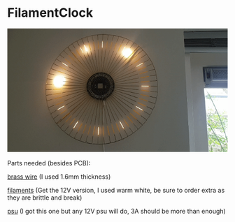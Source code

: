 # FilamentClock

![FilamentClock](/img/clock.gif)

Parts needed (besides PCB):


[brass wire](https://www.aliexpress.com/item/4000552604875.html) (I used 1.6mm thickness)

[filaments](https://www.aliexpress.com/item/4000478265055.html) (Get the 12V version, I used warm white, be sure to order extra as they are brittle and break)

[psu](https://www.aliexpress.com/item/4001276013818.html) (I got this one but any 12V psu will do, 3A  should be more than enough)
